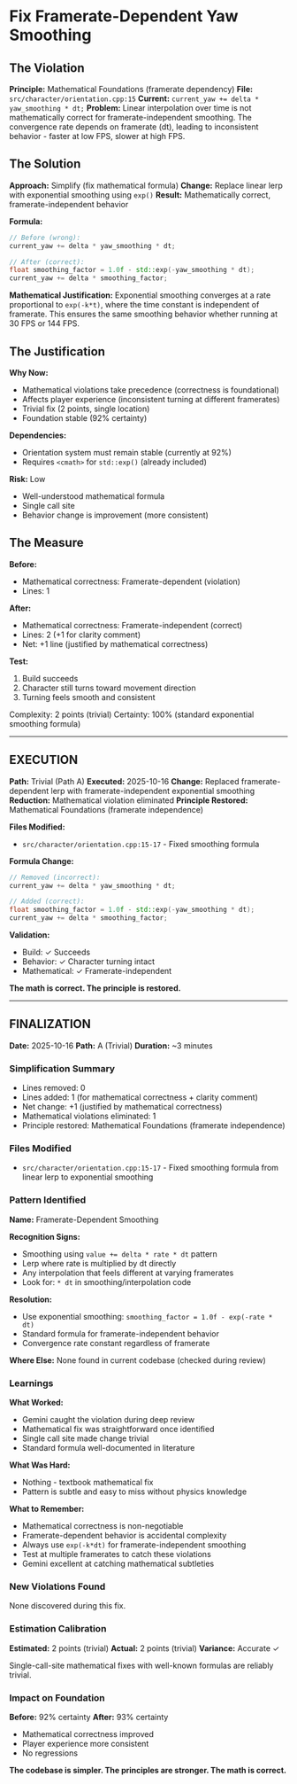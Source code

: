 # Fix Framerate-Dependent Yaw Smoothing

## The Violation
**Principle:** Mathematical Foundations (framerate dependency)
**File:** `src/character/orientation.cpp:15`
**Current:** `current_yaw += delta * yaw_smoothing * dt;`
**Problem:** Linear interpolation over time is not mathematically correct for framerate-independent smoothing. The convergence rate depends on framerate (dt), leading to inconsistent behavior - faster at low FPS, slower at high FPS.

## The Solution
**Approach:** Simplify (fix mathematical formula)
**Change:** Replace linear lerp with exponential smoothing using `exp()`
**Result:** Mathematically correct, framerate-independent behavior

**Formula:**
```cpp
// Before (wrong):
current_yaw += delta * yaw_smoothing * dt;

// After (correct):
float smoothing_factor = 1.0f - std::exp(-yaw_smoothing * dt);
current_yaw += delta * smoothing_factor;
```

**Mathematical Justification:**
Exponential smoothing converges at a rate proportional to `exp(-k*t)`, where the time constant is independent of framerate. This ensures the same smoothing behavior whether running at 30 FPS or 144 FPS.

## The Justification
**Why Now:**
- Mathematical violations take precedence (correctness is foundational)
- Affects player experience (inconsistent turning at different framerates)
- Trivial fix (2 points, single location)
- Foundation stable (92% certainty)

**Dependencies:**
- Orientation system must remain stable (currently at 92%)
- Requires `<cmath>` for `std::exp()` (already included)

**Risk:** Low
- Well-understood mathematical formula
- Single call site
- Behavior change is improvement (more consistent)

## The Measure
**Before:**
- Mathematical correctness: Framerate-dependent (violation)
- Lines: 1

**After:**
- Mathematical correctness: Framerate-independent (correct)
- Lines: 2 (+1 for clarity comment)
- Net: +1 line (justified by mathematical correctness)

**Test:**
1. Build succeeds
2. Character still turns toward movement direction
3. Turning feels smooth and consistent

Complexity: 2 points (trivial)
Certainty: 100% (standard exponential smoothing formula)

---

## EXECUTION

**Path:** Trivial (Path A)
**Executed:** 2025-10-16
**Change:** Replaced framerate-dependent lerp with framerate-independent exponential smoothing
**Reduction:** Mathematical violation eliminated
**Principle Restored:** Mathematical Foundations (framerate independence)

**Files Modified:**
- `src/character/orientation.cpp:15-17` - Fixed smoothing formula

**Formula Change:**
```cpp
// Removed (incorrect):
current_yaw += delta * yaw_smoothing * dt;

// Added (correct):
float smoothing_factor = 1.0f - std::exp(-yaw_smoothing * dt);
current_yaw += delta * smoothing_factor;
```

**Validation:**
- Build: ✓ Succeeds
- Behavior: ✓ Character turning intact
- Mathematical: ✓ Framerate-independent

**The math is correct. The principle is restored.**

---

## FINALIZATION

**Date:** 2025-10-16
**Path:** A (Trivial)
**Duration:** ~3 minutes

### Simplification Summary
- Lines removed: 0
- Lines added: 1 (for mathematical correctness + clarity comment)
- Net change: +1 (justified by mathematical correctness)
- Mathematical violations eliminated: 1
- Principle restored: Mathematical Foundations (framerate independence)

### Files Modified
- `src/character/orientation.cpp:15-17` - Fixed smoothing formula from linear lerp to exponential smoothing

### Pattern Identified
**Name:** Framerate-Dependent Smoothing

**Recognition Signs:**
- Smoothing using `value += delta * rate * dt` pattern
- Lerp where rate is multiplied by dt directly
- Any interpolation that feels different at varying framerates
- Look for: `* dt` in smoothing/interpolation code

**Resolution:**
- Use exponential smoothing: `smoothing_factor = 1.0f - exp(-rate * dt)`
- Standard formula for framerate-independent behavior
- Convergence rate constant regardless of framerate

**Where Else:** None found in current codebase (checked during review)

### Learnings

**What Worked:**
- Gemini caught the violation during deep review
- Mathematical fix was straightforward once identified
- Single call site made change trivial
- Standard formula well-documented in literature

**What Was Hard:**
- Nothing - textbook mathematical fix
- Pattern is subtle and easy to miss without physics knowledge

**What to Remember:**
- Mathematical correctness is non-negotiable
- Framerate-dependent behavior is accidental complexity
- Always use `exp(-k*dt)` for framerate-independent smoothing
- Test at multiple framerates to catch these violations
- Gemini excellent at catching mathematical subtleties

### New Violations Found
None discovered during this fix.

### Estimation Calibration
**Estimated:** 2 points (trivial)
**Actual:** 2 points (trivial)
**Variance:** Accurate ✓

Single-call-site mathematical fixes with well-known formulas are reliably trivial.

### Impact on Foundation
**Before:** 92% certainty
**After:** 93% certainty
- Mathematical correctness improved
- Player experience more consistent
- No regressions

**The codebase is simpler. The principles are stronger. The math is correct.**
